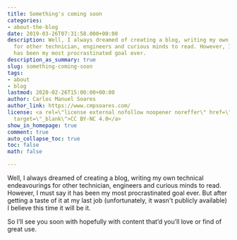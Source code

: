```yaml
---
title: Something's coming soon
categories:
- about-the-blog
date: 2019-03-26T07:31:58.000+00:00
description: Well, I always dreamed of creating a blog, writing my own technical endeavourings
  for other technician, engineers and curious minds to read. However, I must say it
  has been my most procrastinated goal ever.
description_as_summary: true
slug: something-coming-soon
tags:
- about
- blog
lastmod: 2020-02-26T15:00:00+00:00
author: Carlos Manuel Soares
author_link: https://www.cmpsoares.com/
license: <a rel=\"license external nofollow noopener noreffer\" href=\"https://creativecommons.org/licenses/by-nc/4.0/\"
  target=\"_blank\">CC BY-NC 4.0</a>
show_in_homepage: true
comment: true
auto_collapse_toc: true
toc: false
math: false

---
```

Well, I always dreamed of creating a blog, writing my own technical endeavourings for other technician, engineers and curious minds to read. However, I must say it has been my most procrastinated goal ever. But after getting a taste of it at my last job (unfortunately, it wasn't publicly available) I believe this time it will be it.

So I’ll see you soon with hopefully with content that’d you’ll love or find of great use.